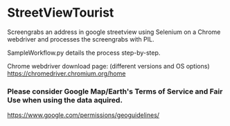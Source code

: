 # StreetViewTourist
Screengrabs an address in google streetview using Selenium on a Chrome webdriver and processes the screengrabs with PIL.

SampleWorkflow.py details the process step-by-step.

Chrome webdriver download page: (different versions and OS options)
https://chromedriver.chromium.org/home

### Please consider Google Map/Earth's **Terms of Service and Fair Use** when using the data aquired.
https://www.google.com/permissions/geoguidelines/
